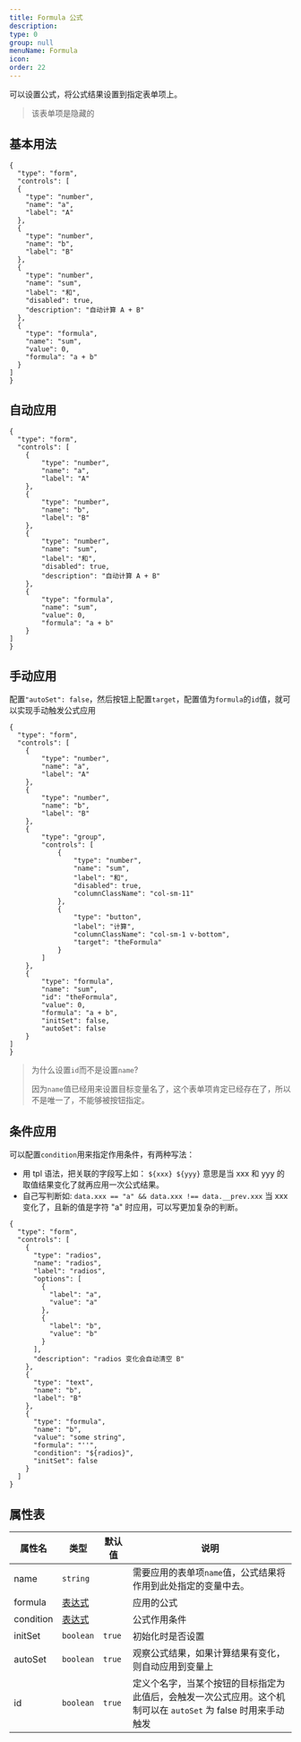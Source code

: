 ```yaml
---
title: Formula 公式
description:
type: 0
group: null
menuName: Formula
icon:
order: 22
---
```


可以设置公式，将公式结果设置到指定表单项上。

> 该表单项是隐藏的

## 基本用法

```schema:height="450" scope="body"
{
  "type": "form",
  "controls": [
  {
    "type": "number",
    "name": "a",
    "label": "A"
  },
  {
    "type": "number",
    "name": "b",
    "label": "B"
  },
  {
    "type": "number",
    "name": "sum",
    "label": "和",
    "disabled": true,
    "description": "自动计算 A + B"
  },
  {
    "type": "formula",
    "name": "sum",
    "value": 0,
    "formula": "a + b"
  }
]
}
```

## 自动应用

```schema:height="400" scope="body"
{
  "type": "form",
  "controls": [
    {
        "type": "number",
        "name": "a",
        "label": "A"
    },
    {
        "type": "number",
        "name": "b",
        "label": "B"
    },
    {
        "type": "number",
        "name": "sum",
        "label": "和",
        "disabled": true,
        "description": "自动计算 A + B"
    },
    {
        "type": "formula",
        "name": "sum",
        "value": 0,
        "formula": "a + b"
    }
]
}
```

## 手动应用

配置`"autoSet": false`，然后按钮上配置`target`，配置值为`formula`的`id`值，就可以实现手动触发公式应用

```schema:height="400" scope="body"
{
  "type": "form",
  "controls": [
    {
        "type": "number",
        "name": "a",
        "label": "A"
    },
    {
        "type": "number",
        "name": "b",
        "label": "B"
    },
    {
        "type": "group",
        "controls": [
            {
                "type": "number",
                "name": "sum",
                "label": "和",
                "disabled": true,
                "columnClassName": "col-sm-11"
            },
            {
                "type": "button",
                "label": "计算",
                "columnClassName": "col-sm-1 v-bottom",
                "target": "theFormula"
            }
        ]
    },
    {
        "type": "formula",
        "name": "sum",
        "id": "theFormula",
        "value": 0,
        "formula": "a + b",
        "initSet": false,
        "autoSet": false
    }
]
}
```

> 为什么设置`id`而不是设置`name`?
>
> 因为`name`值已经用来设置目标变量名了，这个表单项肯定已经存在了，所以不是唯一了，不能够被按钮指定。

## 条件应用

可以配置`condition`用来指定作用条件，有两种写法：

- 用 tpl 语法，把关联的字段写上如： `${xxx} ${yyy}` 意思是当 xxx 和 yyy 的取值结果变化了就再应用一次公式结果。
- 自己写判断如: `data.xxx == "a" && data.xxx !== data.__prev.xxx` 当 xxx 变化了，且新的值是字符 "a" 时应用，可以写更加复杂的判断。

```schema:height="400" scope="body"
{
  "type": "form",
  "controls": [
    {
      "type": "radios",
      "name": "radios",
      "label": "radios",
      "options": [
        {
          "label": "a",
          "value": "a"
        },
        {
          "label": "b",
          "value": "b"
        }
      ],
      "description": "radios 变化会自动清空 B"
    },
    {
      "type": "text",
      "name": "b",
      "label": "B"
    },
    {
      "type": "formula",
      "name": "b",
      "value": "some string",
      "formula": "''",
      "condition": "${radios}",
      "initSet": false
    }
  ]
}
```

## 属性表

| 属性名    | 类型                                | 默认值 | 说明                                                                                                           |
| --------- | ----------------------------------- | ------ | -------------------------------------------------------------------------------------------------------------- |
| name      | `string`                            |        | 需要应用的表单项`name`值，公式结果将作用到此处指定的变量中去。                                                 |
| formula   | [表达式](../../concepts/expression) |        | 应用的公式                                                                                                     |
| condition | [表达式](../../concepts/expression) |        | 公式作用条件                                                                                                   |
| initSet   | `boolean`                           | `true` | 初始化时是否设置                                                                                               |
| autoSet   | `boolean`                           | `true` | 观察公式结果，如果计算结果有变化，则自动应用到变量上                                                           |
| id        | `boolean`                           | `true` | 定义个名字，当某个按钮的目标指定为此值后，会触发一次公式应用。这个机制可以在 `autoSet` 为 false 时用来手动触发 |
